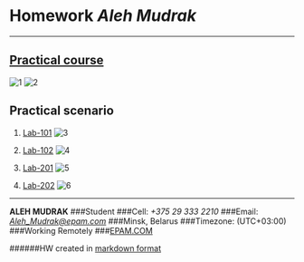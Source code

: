 # **Homework** *Aleh Mudrak*
---
## [Practical course](https://www.katacoda.com/courses/git)
![1](https://github.com/MNT-Lab/git-module212/blob/omudrak/pics/lab.png "Learn Git Version Control using Interactive Browser-Based Scenarios")
![2](https://github.com/MNT-Lab/git-module212/blob/omudrak/pics/lab1.png "Scenario 9 - Re-writing History")

## Practical scenario
1. [Lab-101](https://www.katacoda.com/aossama/scenarios/git-scm-lab-101)
![3](https://github.com/MNT-Lab/git-module212/blob/omudrak/pics/lab101.png "Lab101")

2. [Lab-102](https://www.katacoda.com/aossama/scenarios/git-scm-lab-102)
![4](https://github.com/MNT-Lab/git-module212/blob/omudrak/pics/lab102.png "Lab102")

3. [Lab-201](https://www.katacoda.com/aossama/scenarios/git-scm-lab-201)
![5](https://github.com/MNT-Lab/git-module212/blob/omudrak/pics/lab202.png "Lab201")

4. [Lab-202](https://www.katacoda.com/aossama/scenarios/git-scm-lab-202)
![6](https://github.com/MNT-Lab/git-module212/blob/omudrak/pics/lab202.png "Lab202")
---

**ALEH MUDRAK**
###Student
###Cell:  *+375 29 333 2210*
###Email:  [*Aleh_Mudrak@epam.com*](mailto:aleh_mudrak@epam.com)
###Minsk, Belarus
###Timezone: (UTC+03:00)
###Working Remotely
###[EPAM.COM](https://www.epam.com/)


######HW created in [markdown format](https://github.com/adam-p/markdown-here/wiki/Markdown-Cheatsheet)
